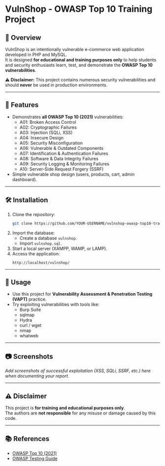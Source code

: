 # VulnShop - OWASP Top 10 Training Project

## 📌 Overview
VulnShop is an intentionally vulnerable e-commerce web application developed in PHP and MySQL.  
It is designed **for educational and training purposes only** to help students and security enthusiasts learn, test, and demonstrate the **OWASP Top 10 vulnerabilities**.

⚠️ **Disclaimer:** This project contains numerous security vulnerabilities and should **never** be used in production environments.

---

## 🚀 Features
- Demonstrates **all OWASP Top 10 (2021)** vulnerabilities:
  - A01: Broken Access Control
  - A02: Cryptographic Failures
  - A03: Injection (SQLi, XSS)
  - A04: Insecure Design
  - A05: Security Misconfiguration
  - A06: Vulnerable & Outdated Components
  - A07: Identification & Authentication Failures
  - A08: Software & Data Integrity Failures
  - A09: Security Logging & Monitoring Failures
  - A10: Server-Side Request Forgery (SSRF)
- Simple vulnerable shop design (users, products, cart, admin dashboard).

---

## 🛠️ Installation
1. Clone the repository:
   ```bash
   git clone https://github.com/YOUR-USERNAME/vulnshop-owasp-top10-training.git
   ```
2. Import the database:
   - Create a database `vulnshop`.
   - Import `vulnshop.sql`.
3. Start a local server (XAMPP, WAMP, or LAMP).
4. Access the application:
   ```
   http://localhost/vulnshop/
   ```

---

## 🎯 Usage
- Use this project for **Vulnerability Assessment & Penetration Testing (VAPT)** practice.
- Try exploiting vulnerabilities with tools like:
  - Burp Suite
  - sqlmap
  - Hydra
  - curl / wget
  - nmap
  - whatweb

---

## 📷 Screenshots
_Add screenshots of successful exploitation (XSS, SQLi, SSRF, etc.) here when documenting your report._

---

## ⚠️ Disclaimer
This project is **for training and educational purposes only**.  
The authors are **not responsible** for any misuse or damage caused by this code.

---

## 📚 References
- [OWASP Top 10 (2021)](https://owasp.org/Top10/)
- [OWASP Testing Guide](https://owasp.org/www-project-web-security-testing-guide/)
